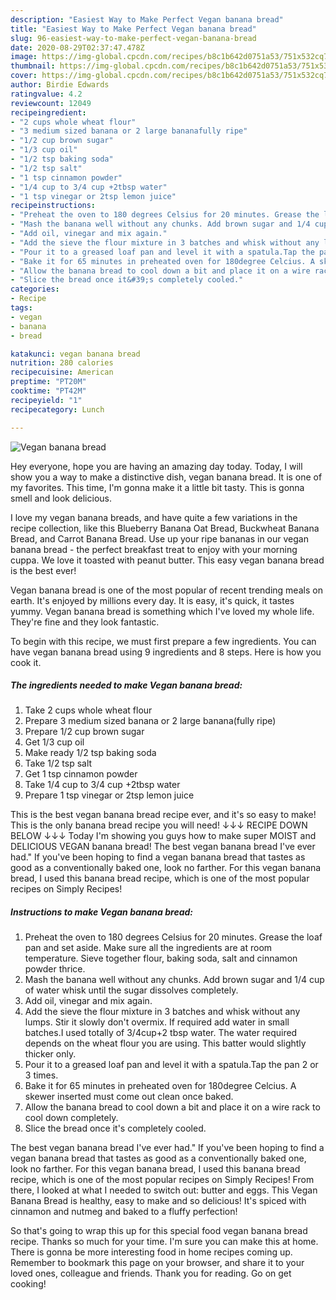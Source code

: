 ```yaml
---
description: "Easiest Way to Make Perfect Vegan banana bread"
title: "Easiest Way to Make Perfect Vegan banana bread"
slug: 96-easiest-way-to-make-perfect-vegan-banana-bread
date: 2020-08-29T02:37:47.478Z
image: https://img-global.cpcdn.com/recipes/b8c1b642d0751a53/751x532cq70/vegan-banana-bread-recipe-main-photo.jpg
thumbnail: https://img-global.cpcdn.com/recipes/b8c1b642d0751a53/751x532cq70/vegan-banana-bread-recipe-main-photo.jpg
cover: https://img-global.cpcdn.com/recipes/b8c1b642d0751a53/751x532cq70/vegan-banana-bread-recipe-main-photo.jpg
author: Birdie Edwards
ratingvalue: 4.2
reviewcount: 12049
recipeingredient:
- "2 cups whole wheat flour"
- "3 medium sized banana or 2 large bananafully ripe"
- "1/2 cup brown sugar"
- "1/3 cup oil"
- "1/2 tsp baking soda"
- "1/2 tsp salt"
- "1 tsp cinnamon powder"
- "1/4 cup to 3/4 cup +2tbsp water"
- "1 tsp vinegar or 2tsp lemon juice"
recipeinstructions:
- "Preheat the oven to 180 degrees Celsius for 20 minutes. Grease the loaf pan and set aside. Make sure all the ingredients are at room temperature. Sieve together flour, baking soda, salt and cinnamon powder thrice."
- "Mash the banana well without any chunks. Add brown sugar and 1/4 cup of water whisk until the sugar dissolves completely."
- "Add oil, vinegar and mix again."
- "Add the sieve the flour mixture in 3 batches and whisk without any lumps. Stir it slowly don&#39;t overmix. If required add water in small batches.I used totally of 3/4cup+2 tbsp water. The water required depends on the wheat flour you are using. This batter would slightly thicker only."
- "Pour it to a greased loaf pan and level it with a spatula.Tap the pan 2 or 3 times."
- "Bake it for 65 minutes in preheated oven for 180degree Celcius. A skewer inserted must come out clean once baked."
- "Allow the banana bread to cool down a bit and place it on a wire rack to cool down completely."
- "Slice the bread once it&#39;s completely cooled."
categories:
- Recipe
tags:
- vegan
- banana
- bread

katakunci: vegan banana bread 
nutrition: 280 calories
recipecuisine: American
preptime: "PT20M"
cooktime: "PT42M"
recipeyield: "1"
recipecategory: Lunch

---
```



![Vegan banana bread](https://img-global.cpcdn.com/recipes/b8c1b642d0751a53/751x532cq70/vegan-banana-bread-recipe-main-photo.jpg)

Hey everyone, hope you are having an amazing day today. Today, I will show you a way to make a distinctive dish, vegan banana bread. It is one of my favorites. This time, I'm gonna make it a little bit tasty. This is gonna smell and look delicious.

I love my vegan banana breads, and have quite a few variations in the recipe collection, like this Blueberry Banana Oat Bread, Buckwheat Banana Bread, and Carrot Banana Bread. Use up your ripe bananas in our vegan banana bread - the perfect breakfast treat to enjoy with your morning cuppa. We love it toasted with peanut butter. This easy vegan banana bread is the best ever!

Vegan banana bread is one of the most popular of recent trending meals on earth. It's enjoyed by millions every day. It is easy, it's quick, it tastes yummy. Vegan banana bread is something which I've loved my whole life. They're fine and they look fantastic.


To begin with this recipe, we must first prepare a few ingredients. You can have vegan banana bread using 9 ingredients and 8 steps. Here is how you cook it.

<!--inarticleads1-->

##### The ingredients needed to make Vegan banana bread:

1. Take 2 cups whole wheat flour
1. Prepare 3 medium sized banana or 2 large banana(fully ripe)
1. Prepare 1/2 cup brown sugar
1. Get 1/3 cup oil
1. Make ready 1/2 tsp baking soda
1. Take 1/2 tsp salt
1. Get 1 tsp cinnamon powder
1. Take 1/4 cup to 3/4 cup +2tbsp water
1. Prepare 1 tsp vinegar or 2tsp lemon juice


This is the best vegan banana bread recipe ever, and it&#39;s so easy to make! This is the only banana bread recipe you will need! ↓↓↓ RECIPE DOWN BELOW ↓↓↓ Today I&#39;m showing you guys how to make super MOIST and DELICIOUS VEGAN banana bread! The best vegan banana bread I&#39;ve ever had.&#34; If you&#39;ve been hoping to find a vegan banana bread that tastes as good as a conventionally baked one, look no farther. For this vegan banana bread, I used this banana bread recipe, which is one of the most popular recipes on Simply Recipes! 

<!--inarticleads2-->

##### Instructions to make Vegan banana bread:

1. Preheat the oven to 180 degrees Celsius for 20 minutes. Grease the loaf pan and set aside. Make sure all the ingredients are at room temperature. Sieve together flour, baking soda, salt and cinnamon powder thrice.
1. Mash the banana well without any chunks. Add brown sugar and 1/4 cup of water whisk until the sugar dissolves completely.
1. Add oil, vinegar and mix again.
1. Add the sieve the flour mixture in 3 batches and whisk without any lumps. Stir it slowly don&#39;t overmix. If required add water in small batches.I used totally of 3/4cup+2 tbsp water. The water required depends on the wheat flour you are using. This batter would slightly thicker only.
1. Pour it to a greased loaf pan and level it with a spatula.Tap the pan 2 or 3 times.
1. Bake it for 65 minutes in preheated oven for 180degree Celcius. A skewer inserted must come out clean once baked.
1. Allow the banana bread to cool down a bit and place it on a wire rack to cool down completely.
1. Slice the bread once it&#39;s completely cooled.


The best vegan banana bread I&#39;ve ever had.&#34; If you&#39;ve been hoping to find a vegan banana bread that tastes as good as a conventionally baked one, look no farther. For this vegan banana bread, I used this banana bread recipe, which is one of the most popular recipes on Simply Recipes! From there, I looked at what I needed to switch out: butter and eggs. This Vegan Banana Bread is healthy, easy to make and so delicious! It&#39;s spiced with cinnamon and nutmeg and baked to a fluffy perfection! 

So that's going to wrap this up for this special food vegan banana bread recipe. Thanks so much for your time. I'm sure you can make this at home. There is gonna be more interesting food in home recipes coming up. Remember to bookmark this page on your browser, and share it to your loved ones, colleague and friends. Thank you for reading. Go on get cooking!
